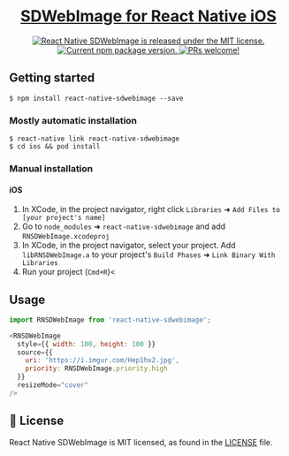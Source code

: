 <h1 align="center">
  <a href="https://github.com/thanhcuong1990/react-native-SDWebImage">
    SDWebImage for React Native iOS
  </a>
</h1>

<p align="center">
  <a href="https://github.com/thanhcuong1990/react-native-SDWebImage/blob/master/LICENSE">
    <img src="https://img.shields.io/badge/license-MIT-blue.svg" alt="React Native SDWebImage is released under the MIT license." />
  </a>
  <a href="https://www.npmjs.com/package/react-native-sdwebimage">
    <img src="https://badge.fury.io/js/react-native-sdwebimage.svg" alt="Current npm package version." />
  </a>
  <a href="https://github.com/thanhcuong1990/react-native-SDWebImage/pulls">
    <img src="https://img.shields.io/badge/PRs-welcome-brightgreen.svg" alt="PRs welcome!" />
  </a>
</p>

## Getting started

`$ npm install react-native-sdwebimage --save`

### Mostly automatic installation

```
$ react-native link react-native-sdwebimage
$ cd ios && pod install
```

### Manual installation
#### iOS

1. In XCode, in the project navigator, right click `Libraries` ➜ `Add Files to [your project's name]`
2. Go to `node_modules` ➜ `react-native-sdwebimage` and add `RNSDWebImage.xcodeproj`
3. In XCode, in the project navigator, select your project. Add `libRNSDWebImage.a` to your project's `Build Phases` ➜ `Link Binary With Libraries`
4. Run your project (`Cmd+R`)<


## Usage
```javascript
import RNSDWebImage from 'react-native-sdwebimage';

<RNSDWebImage
  style={{ width: 100, height: 100 }}
  source={{
    uri: 'https://i.imgur.com/Hep1hx2.jpg',
    priority: RNSDWebImage.priority.high
  }}
  resizeMode="cover"
/>
```

## 📄 License

React Native SDWebImage is MIT licensed, as found in the [LICENSE][l] file.

[l]: https://github.com/thanhcuong1990/react-native-SDWebImage/blob/master/LICENSE